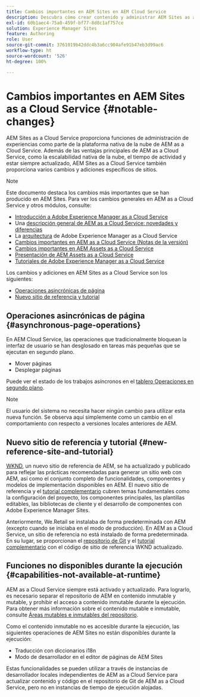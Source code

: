 ```yaml
---
title: Cambios importantes en AEM Sites en AEM Cloud Service
description: Descubra cómo crear contenido y administrar AEM Sites as a Cloud Service, así como los cambios importantes en AEM Sites en AEM Cloud Service.
exl-id: 60b1aec4-75a0-459f-bf77-8d8c1af757ce
solution: Experience Manager Sites
feature: Authoring
role: User
source-git-commit: 3761019b42ddc4b3a6cc904afe91b47eb3d99ac6
workflow-type: ht
source-wordcount: '526'
ht-degree: 100%

---
```



# Cambios importantes en AEM Sites as a Cloud Service {#notable-changes}

AEM Sites as a Cloud Service proporciona funciones de administración de experiencias como parte de la plataforma nativa de la nube de AEM as a Cloud Service. Además de las ventajas principales de AEM as a Cloud Service, como la escalabilidad nativa de la nube, el tiempo de actividad y estar siempre actualizado, AEM Sites as a Cloud Service también proporciona varios cambios y adiciones específicos de sitios.

>[!NOTE]
>Este documento destaca los cambios más importantes que se han producido en AEM Sites. Para ver los cambios generales en AEM as a Cloud Service y otros módulos, consulte:
>
>* [Introducción a Adobe Experience Manager as a Cloud Service](/help/overview/introduction.md)
>* Una [descripción general de AEM as a Cloud Service: novedades y diferencias](/help/overview/what-is-new-and-different.md)
>* La [arquitectura](/help/overview/architecture.md) de Adobe Experience Manager as a Cloud Service
>* [Cambios importantes en AEM as a Cloud Service (Notas de la versión)](/help/release-notes/aem-cloud-changes.md)
>* [Cambios importantes en AEM Assets as a Cloud Service](/help/assets/assets-cloud-changes.md)
>* [Presentación de AEM Assets as a Cloud Service](/help/assets/overview.md)
>* [Tutoriales de Adobe Experience Manager as a Cloud Service](https://experienceleague.adobe.com/docs/experience-manager-learn/cloud-service/overview.html?lang=es)

Los cambios y adiciones en AEM Sites as a Cloud Service son los siguientes:

* [Operaciones asincrónicas de página](#asynchronous-page-operations)
* [Nuevo sitio de referencia y tutorial](#new-reference-site-and-tutorial)

## Operaciones asincrónicas de página {#asynchronous-page-operations}

En AEM Cloud Service, las operaciones que tradicionalmente bloquean la interfaz de usuario se han desglosado en tareas más pequeñas que se ejecutan en segundo plano.

* Mover páginas
* Desplegar páginas

<!--
The initiator of such actions can check their status in a new UI at `/mnt/overlay/dam/gui/content/asyncjobs.html`.
-->

Puede ver el estado de los trabajos asíncronos en el [tablero Operaciones en segundo plano](/help/operations/asynchronous-jobs.md).

>[!NOTE]
>
>El usuario del sistema no necesita hacer ningún cambio para utilizar esta nueva función. Se observa aquí simplemente como un cambio en el comportamiento con respecto a versiones locales anteriores de AEM.

## Nuevo sitio de referencia y tutorial {#new-reference-site-and-tutorial}

[WKND](https://wknd.site/), un nuevo sitio de referencia de AEM, se ha actualizado y publicado para reflejar las prácticas recomendadas para generar un sitio web con AEM, así como el conjunto completo de funcionalidades, componentes y modelos de implementación disponibles en AEM. El nuevo sitio de referencia y el [tutorial complementario](https://experienceleague.adobe.com/docs/experience-manager-learn/getting-started-wknd-tutorial-develop/overview.html?lang=es) cubren temas fundamentales como la configuración del proyecto, los componentes principales, las plantillas editables, las bibliotecas de cliente y el desarrollo de componentes con Adobe Experience Manager Sites.

Anteriormente, We.Retail se instalaba de forma predeterminada con AEM (excepto cuando se iniciaba en el modo de producción). En AEM as a Cloud Service, un sitio de referencia no está instalado de forma predeterminada. En su lugar, se proporcionan el [repositorio de Git](https://github.com/adobe/aem-guides-wknd/) y el [tutorial complementario](https://experienceleague.adobe.com/docs/experience-manager-learn/getting-started-wknd-tutorial-develop/overview.html?lang=es) con el código de sitio de referencia WKND actualizado.

## Funciones no disponibles durante la ejecución {#capabilities-not-available-at-runtime}

AEM as a Cloud Service siempre está activado y actualizado. Para lograrlo, es necesario separar el repositorio de AEM en contenido inmutable y mutable, y prohibir el acceso a contenido inmutable durante la ejecución. Para obtener más información sobre el contenido mutable e inmutable, consulte [Áreas mutables e inmutables del repositorio](/help/implementing/developing/introduction/aem-project-content-package-structure.md#mutable-vs-immutable).

Como el contenido inmutable no es accesible durante la ejecución, las siguientes operaciones de AEM Sites no están disponibles durante la ejecución:

* Traducción con diccionarios i18n
* Modo de desarrollador en el editor de páginas de AEM Sites

Estas funcionalidades se pueden utilizar a través de instancias de desarrollador locales independientes de AEM as a Cloud Service para actualizar contenido y código en el repositorio de Git de AEM as a Cloud Service, pero no en instancias de tiempo de ejecución alojadas.
